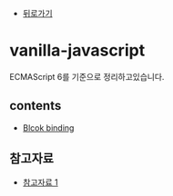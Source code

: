 - [뒤로가기](../README.md)
# vanilla-javascript

ECMAScript 6를 기준으로 정리하고있습니다.
## contents
- [Blcok binding](./vanilla-javascript-Block_binding)

## 참고자료
- [참고자료 1](https://infoscis.github.io/2018/01/24/ecmascript-6-block-binding/)

